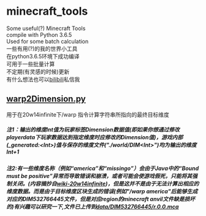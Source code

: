 # minecraft_tools  
Some useful(?) Minecraft Tools  
compile with Python 3.6.5  
Used for some batch calculation  
一些有用(?)的我的世界小工具  
在python3.6.5环境下成功编译  
可用于一些批量计算  
不定期(有灵感的时候)更新  
有什么想法也可以[bilibili](https://space.bilibili.com/36838280)私信我  
  
## [warp2Dimension.py](./warp2Dimension.py)  
用于在20w14infinite下/warp <str>指令计算字符串所指向的最终目标维度  
##### 注1：输出的维度Int值为玩家标签Dimension数据值(即如果你想通过修改playerdata下玩家数据达到指定维度时应修改的Dimension值)，游戏内部(\_generated\:\<Int\>)值与保存的维度文件("\./world/DIM\<Int\>\")均为输出的维度Int+1  
##### 注2:有一些维度名称（例如“america”和“missingo”）会由于Java中的“Bound must be positive”异常而导致错误和崩溃，或者可能会使游戏假死，只能将其强制关闭。(内容摘抄自[wiki-20w14infinite](https://minecraft-zh.gamepedia.com/20w14infinite))，但是这并不是由于无法计算出相应的维度数据。而是由于目标维度区块生成的错误(例如"/warp america"后能够生成对应的DIM532766445文件，但是对应region的minecraft anvil文件缺是损坏的)有兴趣可以研究一下,文件已上传到[data/DIM532766445/r.0.0.mca](./data/DIM532766445/r.0.0.mca)  
  
